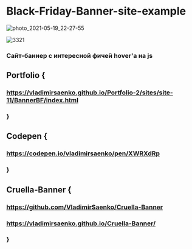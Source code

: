 # Black-Friday-Banner-site-example

![photo_2021-05-19_22-27-55](https://user-images.githubusercontent.com/56477695/118872957-d380e100-b8f1-11eb-9d14-51e4919f5186.jpg)

![3321](https://user-images.githubusercontent.com/56477695/118873051-f612fa00-b8f1-11eb-8129-7d5f6129c484.png)

### Сайт-баннер с интересной фичей hover'а на js

## Portfolio {

### https://vladimirsaenko.github.io/Portfolio-2/sites/site-11/BannerBF/index.html

### }

## Codepen {

### https://codepen.io/vladimirsaenko/pen/XWRXdRp

### }

## Cruella-Banner {

### https://github.com/VladimirSaenko/Cruella-Banner

### https://vladimirsaenko.github.io/Cruella-Banner/

### }
